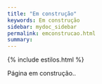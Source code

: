 ```yaml
---
title: "Em construção"
keywords: Em construção
sidebar: mydoc_sidebar
permalink: emconstrucao.html
summary: 
---
```


{% include estilos.html %}

Página em construção..